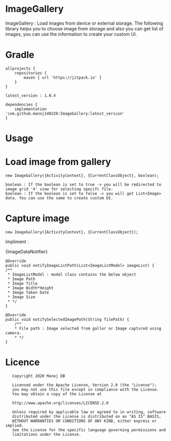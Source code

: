# ImageGallery
ImageGallery : Load images from device or external storage. The following library helps you to choose image from storage and also you can get list of images, you can use the information to create your custom UI.

# Gradle
    allprojects {
        repositories {
            maven { url 'https://jitpack.io' }
        }
    }
    
    latest_version : 1.0.4
    
    dependencies {
        implementation 'com.github.manoj140220:ImageGallery:latest_version'
    }

# Usage

# Load image from gallery

    new ImageGallery({ActivityContext}, {CurrentClassObject}, boolean);
    
    boolean : If the boolean is set to true -> you will be redirected to image grid '4' view for selecting specifc file.
    boolean : If the boolean is set to false -> you will get List<Image> data. You can use the same to create custom UI.

# Capture image

    new ImageGallery({ActivityContext}, {CurrentClassObject});

Impliment :

{ImageDataNotifier}

    @Override
    public void notifyImageListPath(List<ImageListModel> imageList) {
    /**
     * ImageListModel : model class contains the below object
     * Image Path
     * Image Title
     * Image Width*Height
     * Image Taken Date
     * Image Size
     * */
    }

    @Override
    public void notifySelectedImagePath(String filePath) {
        /**
        * File path : Image selected from galler or Image captured using camera.
        * */
    }

       
# Licence

       Copyright 2020 Manoj DB

       Licensed under the Apache License, Version 2.0 (the "License");
       you may not use this file except in compliance with the License.
       You may obtain a copy of the License at

       http://www.apache.org/licenses/LICENSE-2.0

       Unless required by applicable law or agreed to in writing, software
       distributed under the License is distributed on an "AS IS" BASIS,
       WITHOUT WARRANTIES OR CONDITIONS OF ANY KIND, either express or implied.
       See the License for the specific language governing permissions and
       limitations under the License.
